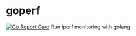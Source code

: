 # goperf

[![Go Report Card](https://goreportcard.com/badge/github.com/alfianabdi/goperf)](https://goreportcard.com/report/github.com/alfianabdi/goperf)
Run iperf monitoring with golang
